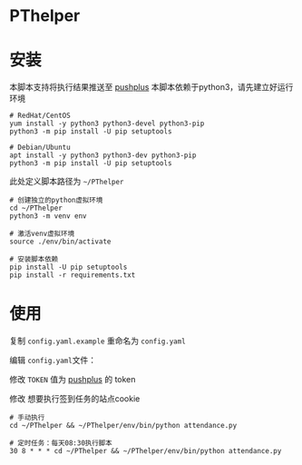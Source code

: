 # PThelper

# 安装

本脚本支持将执行结果推送至 [pushplus](https://pushplus.hxtrip.com/ "pushplus")
本脚本依赖于python3，请先建立好运行环境

```
# RedHat/CentOS
yum install -y python3 python3-devel python3-pip
python3 -m pip install -U pip setuptools
```

```
# Debian/Ubuntu
apt install -y python3 python3-dev python3-pip
python3 -m pip install -U pip setuptools
```


此处定义脚本路径为 `~/PThelper`
```
# 创建独立的python虚拟环境
cd ~/PThelper
python3 -m venv env

# 激活venv虚拟环境
source ./env/bin/activate

# 安装脚本依赖
pip install -U pip setuptools
pip install -r requirements.txt
```

# 使用

复制 `config.yaml.example` 重命名为 `config.yaml`

编辑 `config.yaml`文件：

  修改 `TOKEN` 值为 [pushplus](https://pushplus.hxtrip.com/ "pushplus") 的 token

  修改 想要执行签到任务的站点cookie

```
# 手动执行
cd ~/PThelper && ~/PThelper/env/bin/python attendance.py
```

```
# 定时任务：每天08:30执行脚本
30 8 * * * cd ~/PThelper && ~/PThelper/env/bin/python attendance.py
```
